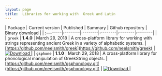 ```yaml
---
layout: page
title:  Libraries for working with  Greek and Latin
---
```



| Package | Current version | Published | Summary | Github repository | Binary download |
| :--------|:--------|:--------|:--------|:--------|:--------| |
| `greek` | **1.4.0** | March 29, 2018 | A cross-platform library for working with strings representing ancient Greek in a variety of alphabetic systems. | [https://github.com/neelsmith/greek](https://github.com/neelsmith/greek) | [ ![Download](https://api.bintray.com/packages/neelsmith/maven/greek/images/download.svg) ](https://bintray.com/neelsmith/maven/greek/_latestVersion) |
| `gsphone` | **1.1.0** | March 29, 2018 | A cross-platform library for phonological manipulation of GreekString objects. | [https://github.com/neelsmith/gsphonology.git](https://github.com/neelsmith/gsphonology.git) | [ ![Download](https://api.bintray.com/packages/neelsmith/maven/gsphone/images/download.svg) ](https://bintray.com/neelsmith/maven/gsphone/_latestVersion) |
